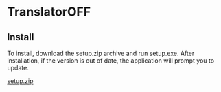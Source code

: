 # TranslatorOFF
## Install

To install, download the setup.zip archive and run setup.exe. After installation, if the version is out of date, the application will prompt you to update.

[setup.zip](https://github.com/Camyil-89/TranslatorOFF-Update/files/11548196/setup.zip)
